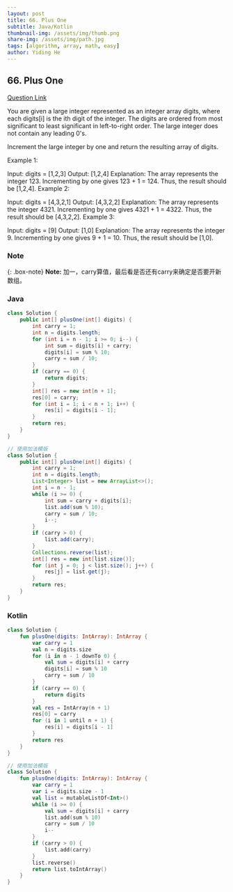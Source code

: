 ```yaml
---
layout: post
title: 66. Plus One
subtitle: Java/Kotlin
thumbnail-img: /assets/img/thumb.png
share-img: /assets/img/path.jpg
tags: [algorithm, array, math, easy]
author: Yiding He
---
```


## 66. Plus One

[Question Link](https://leetcode.cn/problems/plus-one/description/)

You are given a large integer represented as an integer array digits, where each digits[i] is the ith digit of the integer. The digits are ordered from most significant to least significant in left-to-right order. The large integer does not contain any leading 0's.

Increment the large integer by one and return the resulting array of digits.

 

Example 1:

Input: digits = [1,2,3]
Output: [1,2,4]
Explanation: The array represents the integer 123.
Incrementing by one gives 123 + 1 = 124.
Thus, the result should be [1,2,4].
Example 2:

Input: digits = [4,3,2,1]
Output: [4,3,2,2]
Explanation: The array represents the integer 4321.
Incrementing by one gives 4321 + 1 = 4322.
Thus, the result should be [4,3,2,2].
Example 3:

Input: digits = [9]
Output: [1,0]
Explanation: The array represents the integer 9.
Incrementing by one gives 9 + 1 = 10.
Thus, the result should be [1,0].

### Note

{: .box-note}
**Note:** 加一，carry算值，最后看是否还有carry来确定是否要开新数组。

### Java
```java
class Solution {
    public int[] plusOne(int[] digits) {
        int carry = 1;
        int n = digits.length;
        for (int i = n - 1; i >= 0; i--) {
            int sum = digits[i] + carry;
            digits[i] = sum % 10;
            carry = sum / 10;
        }
        if (carry == 0) {
            return digits;
        }
        int[] res = new int[n + 1];
        res[0] = carry;
        for (int i = 1; i < n + 1; i++) {
            res[i] = digits[i - 1];
        }
        return res;
    }
}

// 使用加法模版
class Solution {
    public int[] plusOne(int[] digits) {
        int carry = 1;
        int n = digits.length;
        List<Integer> list = new ArrayList<>();
        int i = n - 1;
        while (i >= 0) {
            int sum = carry + digits[i];
            list.add(sum % 10);
            carry = sum / 10;
            i--;
        }
        if (carry > 0) {
            list.add(carry);
        }
        Collections.reverse(list);
        int[] res = new int[list.size()];
        for (int j = 0; j < list.size(); j++) {
            res[j] = list.get(j);
        }
        return res;
    }
}

```


### Kotlin
```kotlin
class Solution {
    fun plusOne(digits: IntArray): IntArray {
        var carry = 1
        val n = digits.size
        for (i in n - 1 downTo 0) {
            val sum = digits[i] + carry
            digits[i] = sum % 10
            carry = sum / 10
        }
        if (carry == 0) {
            return digits
        }
        val res = IntArray(n + 1)
        res[0] = carry
        for (i in 1 until n + 1) {
            res[i] = digits[i - 1]
        }
        return res
    }
}

// 使用加法模版
class Solution {
    fun plusOne(digits: IntArray): IntArray {
        var carry = 1
        var i = digits.size - 1
        val list = mutableListOf<Int>()
        while (i >= 0) {
            val sum = digits[i] + carry
            list.add(sum % 10)
            carry = sum / 10
            i--
        }
        if (carry > 0) {
            list.add(carry)
        }
        list.reverse()
        return list.toIntArray()
    }
}
```
